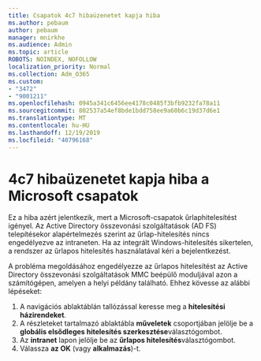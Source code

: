 ```yaml
---
title: Csapatok 4c7 hibaüzenetet kapja hiba
ms.author: pebaum
author: pebaum
manager: mnirkhe
ms.audience: Admin
ms.topic: article
ROBOTS: NOINDEX, NOFOLLOW
localization_priority: Normal
ms.collection: Adm_O365
ms.custom:
- "3472"
- "9001211"
ms.openlocfilehash: 0945a341c6456ee4178c0485f3bfb9232fa78a11
ms.sourcegitcommit: 802537a54ef8bde1bdd758ee9a60b6c19d37d6e1
ms.translationtype: MT
ms.contentlocale: hu-HU
ms.lasthandoff: 12/19/2019
ms.locfileid: "40796168"
---
```

# <a name="4c7-error-in-microsoft-teams"></a>4c7 hibaüzenetet kapja hiba a Microsoft csapatok

Ez a hiba azért jelentkezik, mert a Microsoft-csapatok űrlaphitelesítést igényel. Az Active Directory összevonási szolgáltatások (AD FS) telepítésekor alapértelmezés szerint az űrlap-hitelesítés nincs engedélyezve az intraneten. Ha az integrált Windows-hitelesítés sikertelen, a rendszer az űrlapos hitelesítés használatával kéri a bejelentkezést.

A probléma megoldásához engedélyezze az űrlapos hitelesítést az Active Directory összevonási szolgáltatások MMC beépülő moduljával azon a számítógépen, amelyen a helyi példány található. Ehhez kövesse az alábbi lépéseket: 

1. A navigációs ablaktáblán tallózással keresse meg a **hitelesítési házirendeket**.
2. A részleteket tartalmazó ablaktábla **műveletek** csoportjában jelölje be a **globális elsődleges hitelesítés szerkesztése**választógombot.
3. Az **intranet** lapon jelölje be az **űrlapos hitelesítés**választógombot.
4. Válassza **az OK** (vagy **alkalmazás**)-t.